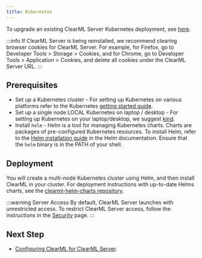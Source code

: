 ```yaml
---
title: Kubernetes
---
```


To upgrade an existing ClearML Server Kubernetes deployment, see [here](upgrade_server_kubernetes_helm.md).

:::info
If ClearML Server is being reinstalled, we recommend clearing browser cookies for ClearML Server. For example, 
for Firefox, go to Developer Tools > Storage > Cookies, and for Chrome, go to Developer Tools > Application > Cookies,
and delete all cookies under the ClearML Server URL.
:::

## Prerequisites

* Set up a Kubernetes cluster - For setting up Kubernetes on various platforms refer to the Kubernetes [getting started guide](https://kubernetes.io/docs/setup).
* Set up a single node LOCAL Kubernetes on laptop / desktop - For setting up Kubernetes on your laptop/desktop, we suggest [kind](https://kind.sigs.k8s.io).
* Install `helm` - Helm is a tool for managing Kubernetes charts. Charts are packages of pre-configured Kubernetes resources.
To install Helm, refer to the [Helm installation guide](https://helm.sh/docs/using_helm.html#installing-helm) in the Helm documentation.
Ensure that the `helm` binary is in the PATH of your shell.

## Deployment

You will create a multi-node Kubernetes cluster using Helm, and then install ClearML in your cluster. For deployment 
instructions with up-to-date Helms charts, see the [clearml-helm-charts repository](https://github.com/allegroai/clearml-helm-charts/tree/main/charts/clearml#local-environment).

:::warning Server Access
By default, ClearML Server launches with unrestricted access. To restrict ClearML Server access, follow the 
instructions in the [Security](clearml_server_security.md) page.
:::


## Next Step

* [Configuring ClearML for ClearML Server](clearml_config_for_clearml_server.md).
